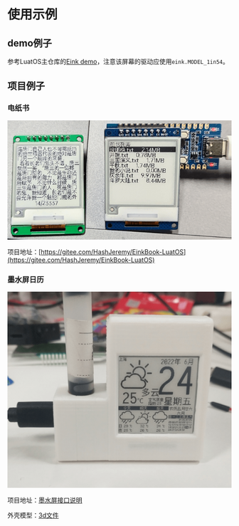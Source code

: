 # 使用示例

## demo例子

参考LuatOS主仓库的[Eink demo](https://gitee.com/openLuat/LuatOS/tree/master/demo/eink/Air101)，注意该屏幕的驱动应使用`eink.MODEL_1in54`。

## 项目例子

### 电纸书

![ebook](img/ebook.png)

项目地址：[https://gitee.com/HashJeremy/EinkBook-LuatOS](https://gitee.com/HashJeremy/EinkBook-LuatOS)

### 墨水屏日历

![calendar](img/calendar.png)

项目地址：[墨水屏接口说明](https://api.luatos.org/#eink)

外壳模型：[3d文件](https://cdn.openluat-luatcommunity.openluat.com/attachment/20220710142131642_外壳.7z)
